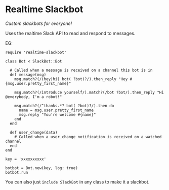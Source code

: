 # Realtime Slackbot

_Custom slackbots for everyone!_

Uses the realtime Slack API to read and respond to messages.

EG:

    require 'realtime-slackbot'

    class Bot < SlackBot::Bot
  
      # Called when a message is received on a channel this bot is in
      def message(msg)
        msg.match?(/(hey|hi) bot( ?bot)?/).then_reply "Hey #{msg.user.pretty_first_name}"
    
        msg.match?(/introduce yourself/).match?(/bot ?bot/).then_reply "Hi @everybody, I'm a robot!"
    
        msg.match?(/^thanks.*? bot( ?bot)?/).then do
          name = msg.user.pretty_first_name
          msg.reply "You're welcome #{name}"
        end
      end
      
      def user_change(data)
        # Called when a user_change notification is received on a watched channel
      end
    end

    key = 'xxxxxxxxxx'

    botbot = Bot.new(key, log: true)
    botbot.run

You can also just `include SlackBot` in any class to make it a slackbot.